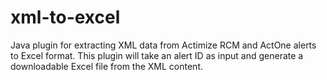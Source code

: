 # xml-to-excel
Java plugin for extracting XML data from Actimize RCM and ActOne alerts to Excel format. This plugin will take an alert ID as input and generate a downloadable Excel file from the XML content.

